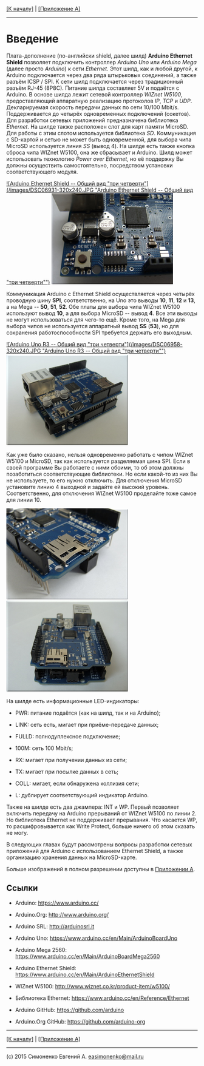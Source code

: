 [\[К началу\]](/readme.markdown) | [\[Приложение А\]](/appendix-a.markdown)

---

# Введение

Плата-дополнение (по-английски shield, далее шилд) __Arduino Ethernet Shield__
позволяет подключить контроллер _Arduino Uno_ или _Arduino Mega_ (далее просто
_Arduino_) к сети _Ethernet_. Этот шилд, как и любой другой, к Arduino
подключается через два ряда штырьковых соединений, а также разъём ICSP / SPI.
К сети шилд подключается через традиционный разъём RJ-45 (8P8C). Питание шилда
составляет 5V и подаётся с Arduino. В основе шилда лежит сетевой контроллер
_WIZnet W5100_, предоставляющий аппаратную реализацию протоколов _IP_, _TCP_ и
_UDP_. Декларируемая скорость передачи данных по сети 10/100 Mbit/s.
Поддерживается до четырёх одновременных подключений (сокетов). Для разработки
сетевых приложений предназначена библиотека _Ethernet_. На шилде также
расположен слот для карт памяти MicroSD. Для работы с этим слотом используется
библиотека _SD_. Коммуникация с SD-картой и сетью не может быть одновременной,
для выбора чипа MicroSD используется линия _SS_ (вывод 4). На шилде есть также
кнопка сброса чипа WIZnet W5100, она же сбрасывает и Arduino. Шилд может
использовать технологию _Power over Ethernet_, но её поддержку Вы должны
осуществить самостоятельно, посредством установки соответствующего модуля.

[![Arduino Ethernet Shield -- Общий вид "три четверти"](/images/DSC06931-320x240.JPG "Arduino Ethernet Shield -- Общий вид "три четверти"")](/images/DSC06931-800x600.JPG)
[![Arduino Ethernet Shield -- Кнопка сброса](/images/DSC06941-320x240.JPG "Arduino Ethernet Shield -- Кнопка сброса")](/images/DSC06941-800x600.JPG)

Коммуникация Arduino с Ethernet Shield осуществляется через четырёх проводную
шину **SPI**, соответственно, на Uno это выводы **10**, **11**, **12** и **13**,
а на Mega -- **50**, **51**, **52**. Обе платы для выбора чипа WIZnet W5100
используют вывод **10**, а для выбора MicroSD -- вывод **4**. Все эти выводы
не могут использоваться для чего-то ещё. Кроме того, на Mega для выбора чипов
не используется аппаратный вывод **SS** (**53**), но для сохранения
работоспособности SPI требуется держать его выходным.

[![Arduino Uno R3 -- Общий вид "три четверти"](/images/DSC06958-320x240.JPG "Arduino Uno R3 -- Общий вид "три четверти"")](/images/DSC06958-800x600.JPG)
[![Arduino Ethernet Shield надетый на Arduino Uno R3](/images/DSC06967-320x240.JPG "Arduino Ethernet Shield надетый на Arduino Uno R3")](/images/DSC06967-800x600.JPG)

Как уже было сказано, нельзя одновременно работать с чипом WIZnet W5100 и
MicroSD, так как используется разделяемая шина SPI. Если в своей программе Вы
работаете с ними обоими, то об этом должны позаботиться соответствующие 
библиотеки. Но если какой-то из них Вы не используете, то его нужно отключить.
Для отключения MicroSD установите линию 4 выходной и задайте ей высокий уровень.
Соответственно, для отключения WIZnet W5100 проделайте тоже самое для линии 10.

[![Arduino Ethernet Shield -- Слот MicroSD](/images/DSC06942-320x240.JPG "Arduino Ethernet Shield -- Слот MicroSD")](/images/DSC06942-800x600.JPG)
[![Arduino Ethernet Shield с Arduino Uno R3 -- вид со стороны колодки ICSP](/images/DSC06968-320x240.JPG "Arduino Ethernet Shield с Arduino Uno R3 -- вид со стороны колодки ICSP")](/images/DSC06968-800x600.JPG)

На шилде есть информационные LED-индикаторы:

- PWR: питание подаётся (как на шилд, так и на Arduino);

- LINK: сеть есть, мигает при приёме-передаче данных;

- FULLD: полнодуплексное подключение;

- 100M: сеть 100 Mbit/s;

- RX: мигает при получении данных из сети;

- TX: мигает при посылке данных в сеть;

- COLL: мигает, если обнаружена коллизия сети;

- L: дублирует соответствующий индикатор Arduino.

Также на шилде есть два джампера: INT и WP. Первый позволяет включить передачу на Arduino
прерываний от WIZnet W5100 по линии 2. Но библиотека Ethernet не поддерживает
прерывания. Что касается WP, то расшифровывается как Write Protect, больше ничего
об этом сказать не могу.

В следующих главах будут рассмотрены вопросы разработки сетевых приложений для
Arduino с использованием Ethernet Shield, а также организацию хранения данных на 
MicroSD-карте.

Больше изображений в полном разрешении доступны в [Приложении A](/appendix-a.markdown).

## Ссылки

- Arduino: <https://www.arduino.cc/>

- Arduino.Org: <http://www.arduino.org/>

- Arduino SRL: <http://arduinosrl.it>

- Arduino Uno: <https://www.arduino.cc/en/Main/ArduinoBoardUno>

- Arduino Mega 2560: <https://www.arduino.cc/en/Main/ArduinoBoardMega2560>

- Arduino Ethernet Shield: <https://www.arduino.cc/en/Main/ArduinoEthernetShield>

- WIZnet W5100: <http://www.wiznet.co.kr/product-item/w5100/>

- Библиотека Ethernet: <https://www.arduino.cc/en/Reference/Ethernet>

- Arduino GitHub: <https://github.com/arduino>

- Arduino.Org GitHub: <https://github.com/arduino-org>

---

[\[К началу\]](/readme.markdown) | [\[Приложение А\]](/appendix-a.markdown)

---

(c) 2015 Симоненко Евгений А. <easimonenko@mail.ru>
